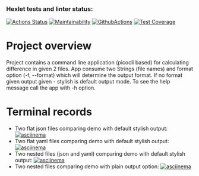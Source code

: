 ### Hexlet tests and linter status:
[![Actions Status](https://github.com/AlexVin11/java-project-71/actions/workflows/hexlet-check.yml/badge.svg)](https://github.com/AlexVin11/java-project-71/actions)
[![Maintainability](https://api.codeclimate.com/v1/badges/7a683c7e4263c375e7d8/maintainability)](https://codeclimate.com/github/AlexVin11/java-project-71/maintainability)
[![GithubActions](https://github.com/AlexVin11/java-project-71/actions/workflows/main.yml/badge.svg)](https://github.com/AlexVin11/java-project-71/actions)
[![Test Coverage](https://api.codeclimate.com/v1/badges/7a683c7e4263c375e7d8/test_coverage)](https://codeclimate.com/github/AlexVin11/java-project-71/test_coverage)

# Project overview
Project contains a command line application (picocli based) for calculating difference in given 2 files.
App consume two Strings (file names) and format option (-f, --format) which will determine the output format. If no format given output given - stylish is default output mode.
To see the help message call the app with -h option.

# Terminal records
* Two flat json files comparing demo with default stylish output: [![asciinema](https://asciinema.org/a/v0W2srZIVgGDIXSw3sWnJ77ee.svg)](https://asciinema.org/a/v0W2srZIVgGDIXSw3sWnJ77ee)
* Two flat yaml files comparing demo with default stylish output: [![asciinema](https://asciinema.org/a/PeHah2fLdjVOEN3N9edDQ2oRG.svg)](https://asciinema.org/a/PeHah2fLdjVOEN3N9edDQ2oRG)
* Two nested files (json and yaml) comparing demo with default stylish output: [![asciinema](https://asciinema.org/a/w2I2WUlFCLAvcOYmHdNusqZib.svg)](https://asciinema.org/a/w2I2WUlFCLAvcOYmHdNusqZib)
* Two nested files comparing demo with plain output option: [![asciinema](https://asciinema.org/a/GGF6GnC2YgfjYy4ZGphM1mw4o.svg)](https://asciinema.org/a/GGF6GnC2YgfjYy4ZGphM1mw4o)
